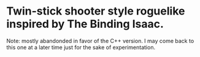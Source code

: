 # Twin-stick shooter style roguelike inspired by The Binding Isaac.

Note: mostly abandonded in favor of the C++ version. I may come back to this one at a later time just for the sake of experimentation.
